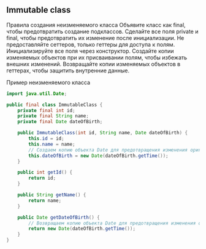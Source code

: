 ## Immutable class 

Правила создания неизменяемого класса
Объявите класс как final, чтобы предотвратить создание подклассов.
Сделайте все поля private и final, чтобы предотвратить их изменение после инициализации.
Не предоставляйте сеттеров, только геттеры для доступа к полям.
Инициализируйте все поля через конструктор.
Создайте копии изменяемых объектов при их присваивании полям, чтобы избежать внешних изменений.
Возвращайте копии изменяемых объектов в геттерах, чтобы защитить внутренние данные.


Пример неизменяемого класса
```java
import java.util.Date;

public final class ImmutableClass {
    private final int id;
    private final String name;
    private final Date dateOfBirth;

    public ImmutableClass(int id, String name, Date dateOfBirth) {
        this.id = id;
        this.name = name;
        // Создаем копию объекта Date для предотвращения изменения оригинального объекта
        this.dateOfBirth = new Date(dateOfBirth.getTime());
    }

    public int getId() {
        return id;
    }

    public String getName() {
        return name;
    }

    public Date getDateOfBirth() {
        // Возвращаем копию объекта Date для предотвращения изменения оригинального объекта
        return new Date(dateOfBirth.getTime());
    }
}
```